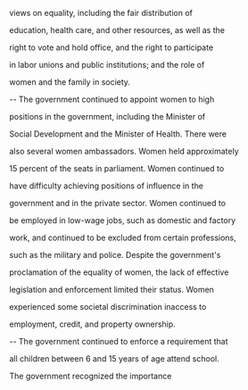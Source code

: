 views on equality, including the fair distribution of

education, health care, and other resources, as well as the

right to vote and hold office, and the right to participate

in labor unions and public institutions; and the role of

women and the family in society.

-- The government continued to appoint women to high

positions in the government, including the Minister of

Social Development and the Minister of Health. There were

also several women ambassadors. Women held approximately

15 percent of the seats in parliament. Women continued to

have difficulty achieving positions of influence in the

government and in the private sector. Women continued to

be employed in low-wage jobs, such as domestic and factory

work, and continued to be excluded from certain professions,

such as the military and police. Despite the government's

proclamation of the equality of women, the lack of effective

legislation and enforcement limited their status. Women

experienced some societal discrimination inaccess to

employment, credit, and property ownership.

-- The government continued to enforce a requirement that

all children between 6 and 15 years of age attend school.

The government recognized the importance